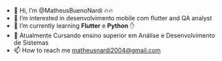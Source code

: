 - 👋 Hi, I’m @MatheusBuenoNardi 🔥🔥
- 👀 I’m interested in  desenvolvimento mobile com flutter and QA analyst
- 🌱 I’m currently learning **Flutter** e  **Python** :hand:
- 💞️ Atualmente Cursando ensino superior em Análise e Desenvolvimento de Sistemas
- 📫 How to reach me   matheusnardi2004@gmail.com

<!---
MatheusBuenoNardi/MatheusBuenoNardi is a ✨ special ✨ repository because its `README.md` (this file) appears on your GitHub profile.
You can click the Preview link to take a look at your changes.
--->
